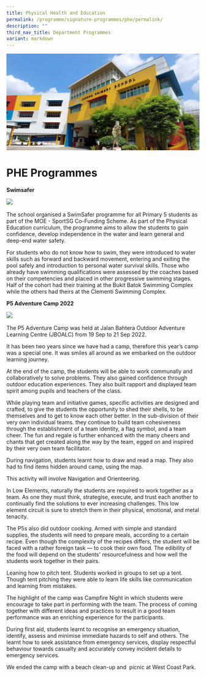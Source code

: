 ```yaml
---
title: Physical Health and Education
permalink: /programme/signature-programmes/phe/permalink/
description: ""
third_nav_title: Department Programmes
variant: markdown
---
```

![](/images/JPS_School_Front_Banner.jpg)
# PHE Programmes

**Swimsafer**

![](/images/swimsafer02.jpg)

The school organised a SwimSafer programme for all Primary 5 students as part of the MOE - SportSG Co-Funding Scheme. As part of the Physical Education curriculum, the programme aims to allow the students to gain confidence, develop independence in the water and learn general and deep-end water safety.

For students who do not know how to swim, they were introduced to water skills such as forward and backward movement, entering and exiting the pool safely and introduction to personal water survival skills. Those who already have swimming qualifications were assessed by the coaches based on their competencies and placed in other progressive swimming stages. Half of the cohort had their training at the Bukit Batok Swimming Complex while the others had theirs at the Clementi Swimming Complex.

**P5 Adventure Camp 2022**

![](/images/P5%20Camp.gif)

The P5 Adventure Camp was held at Jalan Bahtera Outdoor Adventure Learning Centre (JBOALC) from 19 Sep to 21 Sep 2022.

It has been two years since we have had a camp, therefore this year’s camp was a special one. It was smiles all around as we embarked on the outdoor learning journey.

At the end of the camp, the students will be able to work communally and collaboratively to solve problems. They also gained confidence through outdoor education experiences. They also built rapport and displayed team spirit among pupils and teachers of the class.

While playing team and initiative games, specific activities are designed and crafted, to give the students the opportunity to shed their shells, to be themselves and to get to know each other better. In the sub-division of their very own individual teams. they continue to build team cohesiveness through the establishment of a team identity, a flag symbol, and a team cheer. The fun and regale is further enhanced with the many cheers and chants that get created along the way by the team, egged on and inspired by their very own team facilitator.

During navigation, students learnt how to draw and read a map. They also had to find items hidden around camp, using the map.

This activity will involve Navigation and Orienteering.

In Low Elements, naturally the students are required to work together as a team. As one they must think, strategise, execute, and trust each another to continually find the solutions to ever increasing challenges. This low element circuit is sure to stretch them in their physical, emotional, and metal tenacity.

The P5s also did outdoor cooking. Armed with simple and standard supplies, the students will need to prepare meals, according to a certain recipe. Even though the complexity of the recipes differs, the student will be faced with a rather foreign task — to cook their own food. The edibility of the food will depend on the students' resourcefulness and how well the students work together in their pairs.

Leaning how to pitch tent. Students worked in groups to set up a tent. Though tent pitching they were able to learn life skills like communication and learning from mistakes.

The highlight of the camp was Campfire Night in which students were encourage to take part in performing with the team. The process of coming together with different ideas and practices to result in a good team performance was an enriching experience for the participants.

During first aid, students learnt to recognise an emergency situation, identify, assess and minimise immediate hazards to self and others. The learnt how to seek assistance from emergency services, display respectful behaviour towards casualty and accurately convey incident details to emergency services.

We ended the camp with a beach clean-up and  picnic at West Coast Park.